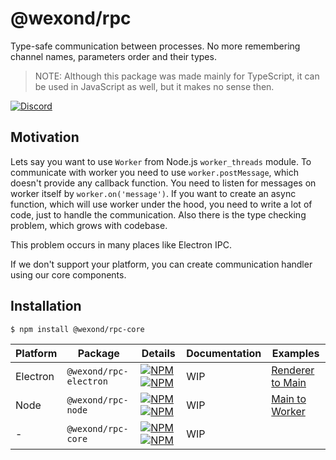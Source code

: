 # @wexond/rpc

Type-safe communication between processes.
No more remembering channel names, parameters order and their types.

> NOTE: Although this package was made mainly for TypeScript, it can be used in JavaScript as well, but it makes no sense then.

[![Discord](https://discordapp.com/api/guilds/307605794680209409/widget.png?style=shield)](https://discord.gg/P7Vn4VX)

## Motivation

Lets say you want to use `Worker` from Node.js `worker_threads` module. To communicate with worker you need to use `worker.postMessage`, which doesn't provide any callback function. You need to listen for messages on worker itself by `worker.on('message')`. If you want to create an async function, which will use worker under the hood, you need to write a lot of code, just to handle the communication. Also there is the type checking problem, which grows with codebase.

This problem occurs in many places like Electron IPC.

If we don't support your platform, you can create communication handler using our core components.

## Installation

```bash
$ npm install @wexond/rpc-core
```

| Platform | Package                | Details                                                                                                                                                                                                                                                                  | Documentation | Examples                                                                                                      |
| -------- | ---------------------- | ------------------------------------------------------------------------------------------------------------------------------------------------------------------------------------------------------------------------------------------------------------------------ | ------------- | ------------------------------------------------------------------------------------------------------------- |
| Electron | `@wexond/rpc-electron` | [![NPM](https://img.shields.io/npm/v/@wexond/rpc-electron.svg?style=flat-square)](https://www.npmjs.com/package/@wexond/rpc-electron) [![NPM](https://img.shields.io/npm/dm/@wexond/rpc-electron?style=flat-square)](https://www.npmjs.com/package/@wexond/rpc-electron) | WIP           | [Renderer to Main](https://github.com/wexond/rpc/tree/master/packages/rpc-electron/examples/renderer-to-main) |
| Node     | `@wexond/rpc-node`     | [![NPM](https://img.shields.io/npm/v/@wexond/rpc-node.svg?style=flat-square)](https://www.npmjs.com/package/@wexond/rpc-node) [![NPM](https://img.shields.io/npm/dm/@wexond/rpc-node?style=flat-square)](https://www.npmjs.com/package/@wexond/rpc-node)                 | WIP           | [Main to Worker](https://github.com/wexond/rpc/tree/master/packages/rpc-node/examples/main-to-worker)         |
| -        | `@wexond/rpc-core`     | [![NPM](https://img.shields.io/npm/v/@wexond/rpc-core.svg?style=flat-square)](https://www.npmjs.com/package/@wexond/rpc-core) [![NPM](https://img.shields.io/npm/dm/@wexond/rpc-core?style=flat-square)](https://www.npmjs.com/package/@wexond/rpc-core)                 | WIP           |                                                                                                               |
